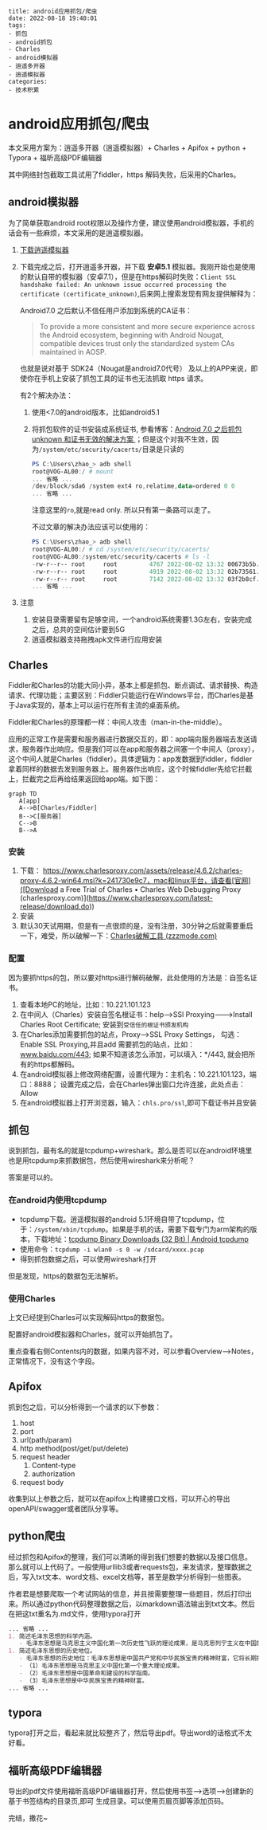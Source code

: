 ```
title: android应用抓包/爬虫
date: 2022-08-18 19:40:01
tags:
- 抓包
- android抓包
- Charles 
- android模拟器
- 逍遥多开器
- 逍遥模拟器
categories:
- 技术积累
```



# android应用抓包/爬虫

本文采用方案为：逍遥多开器（逍遥模拟器）+ Charles + Apifox + python + Typora + 福昕高级PDF编辑器

其中网络封包截取工具试用了fiddler，https 解码失败，后采用的Charles。

<!-- more -->

## android模拟器

为了简单获取android root权限以及操作方便，建议使用android模拟器，手机的话会有一些麻烦，本文采用的是逍遥模拟器。

1. [下载逍遥模拟器](https://download.microvirt.com/download/XYAZ-Setup.exe)

2. 下载完成之后，打开逍遥多开器，并下载 **安卓5.1** 模拟器。我刚开始也是使用的默认自带的模拟器（安卓7.1），但是在https解码时失败：`Client SSL handshake failed: An unknown issue occurred processing the certificate (certificate_unknown)`,后来网上搜索发现有网友提供解释为：

   Android7.0 之后默认不信任用户添加到系统的CA证书：

   > To provide a more consistent and more secure experience across the Android ecosystem, beginning with Android Nougat, compatible devices trust only the standardized system CAs maintained in AOSP.

   也就是说对基于 SDK24（Nougat是android7.0代号） 及以上的APP来说，即使你在手机上安装了抓包工具的证书也无法抓取 https 请求。

   有2个解决办法：

   1. 使用<7.0的android版本，比如android5.1

   2. 将抓包软件的证书安装成系统证书, 参看博客：[Android 7.0 之后抓包 unknown 和证书无效的解决方案 ](https://blog.lv5.moe/p/solutions-to-certificate-invalidation-after-android-7)；但是这个对我不生效，因为`/system/etc/security/cacerts/`目录是只读的

      ```powershell
      PS C:\Users\zhao_> adb shell
      root@VOG-AL00:/ # mount
      ... 省略 ...
      /dev/block/sda6 /system ext4 ro,relatime,data=ordered 0 0
      ... 省略 ...
      ```

      注意这里的`ro`,就是read only. 所以只有第一条路可以走了。

      不过文章的解决办法应该可以使用的：

      ```powershell
      PS C:\Users\zhao_> adb shell
      root@VOG-AL00:/ # cd /system/etc/security/cacerts/
      root@VOG-AL00:/system/etc/security/cacerts # ls -l
      -rw-r--r-- root     root         4767 2022-08-02 13:32 00673b5b.0
      -rw-r--r-- root     root         4919 2022-08-02 13:32 02b73561.0
      -rw-r--r-- root     root         7142 2022-08-02 13:32 03f2b8cf.0
      ... 省略 ...
      ```

3. 注意

   1. 安装目录需要留有足够空间，一个android系统需要1.3G左右，安装完成之后，总共的空间估计要到5G
   2. 逍遥模拟器支持拖拽apk文件进行应用安装

## Charles

Fiddler和Charles的功能大同小异，基本上都是抓包、断点调试、请求替换、构造请求、代理功能；主要区别：Fiddler只能运行在Windows平台，而Charles是基于Java实现的，基本上可以运行在所有主流的桌面系统。

Fiddler和Charles的原理都一样：中间人攻击（man-in-the-middle）。

应用的正常工作是需要和服务器进行数据交互的，即：app端向服务器端去发送请求，服务器作出响应。但是我们可以在app和服务器之间塞一个中间人（proxy），这个中间人就是Charles（fiddler）。具体逻辑为：app发数据到fiddler，fiddler拿着同样的数据去发到服务器上。服务器作出响应，这个时候fiddler先给它拦截上，拦截完之后再给结果返回给app端。如下图：

```mermaid
graph TD
   A[app]
   A-->B[Charles/Fiddler]
   B-->C[服务器]
   C-->B
   B-->A
```

### 安装

1. 下载： https://www.charlesproxy.com/assets/release/4.6.2/charles-proxy-4.6.2-win64.msi?k=241730e9c7，mac和linux平台，请查看[官网]([Download a Free Trial of Charles • Charles Web Debugging Proxy (charlesproxy.com)](https://www.charlesproxy.com/latest-release/download.do))
2. 安装
3. 默认30天试用期，但是有一点很烦的是，没有注册，30分钟之后就需要重启一下，难受，所以破解一下：[Charles破解工具 (zzzmode.com)](https://www.zzzmode.com/mytools/charles/)

### 配置

因为要抓https的包，所以要对https进行解码破解，此处使用的方法是：自签名证书。

1. 查看本地PC的地址，比如：10.221.101.123
2. 在中间人（Charles）安装自签名根证书：help-->SSl Proxying--->Install Charles Root Certificate; 安装到`受信任的根证书颁发机构`
3. 在Charles添加需要抓包的站点，Proxy-->SSL Proxy Settings， 勾选：Enable  SSL  Proxying,并且add 需要抓包的站点，比如：www.baidu.com/443; 如果不知道该怎么添加，可以填入：*/443, 就会把所有的https都解码。
4. 在android模拟器上修改网络配置，设置代理为：主机名：10.221.101.123，端口：8888； 设置完成之后，会在Charles弹出窗口允许连接，此处点击：Allow
5. 在android模拟器上打开浏览器，输入：`chls.pro/ssl`,即可下载证书并且安装

## 抓包

说到抓包，最有名的就是tcpdump+wireshark。那么是否可以在android环境里也是用tcpdump来抓数据包，然后使用wireshark来分析呢？

答案是可以的。

### 在android内使用tcpdump

- tcpdump下载。逍遥模拟器的android 5.1环境自带了tcpdump，位于：`/system/xbin/tcpdump`。如果是手机的话，需要下载专门为arm架构的版本，下载地址：[tcpdump Binary Downloads (32 Bit) | Android tcpdump](https://www.androidtcpdump.com/android-tcpdump/downloads)
- 使用命令：`tcpdump -i wlan0 -s 0 -w /sdcard/xxxx.pcap`
- 得到抓包数据之后，可以使用wireshark打开

但是发现，https的数据包无法解析。

### 使用Charles

上文已经提到Charles可以实现解码https的数据包。

配置好android模拟器和Charles，就可以开始抓包了。

重点查看右侧Contents内的数据，如果内容不对，可以参看Overview-->Notes，正常情况下，没有这个字段。

## Apifox

抓到包之后，可以分析得到一个请求的以下参数：

1. host
2. port
3. url(path/param)
4. http method(post/get/put/delete)
5. request header
   1. Content-type
   2. authorization
6. request body

收集到以上参数之后，就可以在apifox上构建接口文档，可以开心的导出openAPI/swagger或者团队分享等。

## python爬虫

经过抓包和Apifox的整理，我们可以清晰的得到我们想要的数据以及接口信息。那么就可以上代码了。一般使用urllib3或者requests包，来发请求，整理数据之后，写入txt文本、word文档、excel文档等，甚至是数学分析得到一些图表。

作者君是想要爬取一个考试网站的信息，并且按需要整理一些题目，然后打印出来。所以通过python代码整理数据之后，以markdown语法输出到txt文本。然后在把这txt重名为.md文件，使用typora打开

```markdown
... 省略 ... 
1. 简述毛泽东思想的科学内涵。
   - 毛泽东思想是马克思主义中国化第一次历史性飞跃的理论成果，是马克思列宁主义在中国的运用和发展，是被实践证明了的关于中国革命和建设的正确的理论原则和经验总结，是中国共产党集体智慧的结晶。其含义主要包括：第一，毛泽东思想是以马克思列宁主义原理作指导、在解决中国革命和建设实际问题中形成的理论体系，是中国化的马克思主义。第二，毛泽东思想是被实践证明了的正确的理论原则和经验总结。第三，毛泽东思想是中国共产党集体智慧的结晶，毛泽东是这个理论体系的主要创造者。
1. 简述毛泽东思想的历史地位。
   - 毛泽东思想的历史地位：毛泽东思想是中国共产党和中华民族宝贵的精神财富，它将长期指导我们的思想和行动。
   - （1）毛泽东思想是马克思主义中国化第一个重大理论成果。
   - （2）毛泽东思想是中国革命和建设的科学指南。
   - （3）毛泽东思想是中华民族宝贵的精神财富。
... 省略 ... 
```

## typora

typora打开之后，看起来就比较整齐了，然后导出pdf。导出word的话格式不太好看。

## 福昕高级PDF编辑器

导出的pdf文件使用福昕高级PDF编辑器打开，然后使用书签-->选项-->创建新的基于书签结构的目录页,即可 生成目录。可以使用页眉页脚等添加页码。



完结，撒花~



